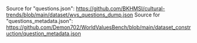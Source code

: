 Source for "questions.json": https://github.com/BKHMSI/cultural-trends/blob/main/dataset/wvs_questions_dump.json
Source for "questions_metadata.json": https://github.com/Demon702/WorldValuesBench/blob/main/dataset_construction/question_metadata.json
